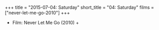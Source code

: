 +++
title = "2015-07-04: Saturday"
short_title = "04: Saturday"
films = ["never-let-me-go-2010"]
+++


* Film: Never Let Me Go (2010) +
